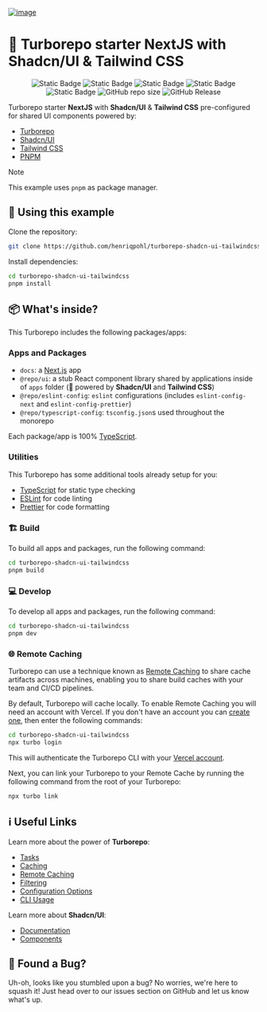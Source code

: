 [![image](https://res.cloudinary.com/dvgb6dadg/image/upload/v1719326274/turborepo-tailwindcss-shadcn-ui/cover-turborepo-project_vfha54.png)](https://github.com/henriqpohl/turborepo-shadcn-ui-tailwindcss.git)

# 🚀 Turborepo starter NextJS with Shadcn/UI & Tailwind CSS

<div align="center">

![Static Badge](https://img.shields.io/badge/Turborepo-2.2.3-orangered?logo=turborepo&link=https%3A%2F%2Fgithub.com%2Fvercel%2Fturbo%2Freleases%2Ftag%2Fv2.2.3)
![Static Badge](https://img.shields.io/badge/1.0-181818?logo=shadcn%2Fui&label=shadcn%2Fui)
![Static Badge](https://img.shields.io/badge/3.4.13-blue?&logo=tailwindcss&label=Tailwind%20CSS&color=blue)
![Static Badge](https://img.shields.io/badge/14.2.13-181818?logo=data%3Aimage%2Fsvg%2Bxml%3Bbase64%2CPHN2ZyBmaWxsPSJ3aGl0ZSIgcm9sZT0iaW1nIiB2aWV3Qm94PSIwIDAgMjQgMjQiIHhtbG5zPSJodHRwOi8vd3d3LnczLm9yZy8yMDAwL3N2ZyI%2BPHRpdGxlPk5leHQuanM8L3RpdGxlPjxwYXRoIGQ9Ik0xOC42NjUgMjEuOTc4QzE2Ljc1OCAyMy4yNTUgMTQuNDY1IDI0IDEyIDI0IDUuMzc3IDI0IDAgMTguNjIzIDAgMTJTNS4zNzcgMCAxMiAwczEyIDUuMzc3IDEyIDEyYzAgMy41ODMtMS41NzQgNi44MDEtNC4wNjcgOS4wMDFMOS4yMTkgNy4ySDcuMnY5LjU5NmgxLjYxNVY5LjI1MWw5Ljg1IDEyLjcyN1ptLTMuMzMyLTguNTMzIDEuNiAyLjA2MVY3LjJoLTEuNnY2LjI0NVoiLz48L3N2Zz4%3D&label=NextJS)
![Static Badge](https://img.shields.io/badge/pnpm-9.12.3-orange?link=https%3A%2F%2Fgithub.com%2Fpnpm%2Fpnpm%2&logo=PNPM&2Freleases%2Ftag%2Fv9.12.3)
![GitHub repo size](https://img.shields.io/github/repo-size/henriqpohl/turborepo-shadcn-ui-tailwindcss?color=green)
![GitHub Release](https://img.shields.io/github/v/release/henriqpohl/turborepo-shadcn-ui-tailwindcss?color=gold)

</div>

Turborepo starter **NextJS** with **Shadcn/UI** & **Tailwind CSS** pre-configured for shared UI components powered by:

- [Turborepo](https://turborepo.org/)
- [Shadcn/UI](https://ui.shadcn.com/)
- [Tailwind CSS](https://tailwindcss.com/)
- [PNPM](https://pnpm.io/)

> [!NOTE]
> This example uses `pnpm` as package manager.

## 📝 Using this example

Clone the repository:

```sh
git clone https://github.com/henriqpohl/turborepo-shadcn-ui-tailwindcss.git
```

Install dependencies:

```sh
cd turborepo-shadcn-ui-tailwindcss
pnpm install
```

## 📦 What's inside?

This Turborepo includes the following packages/apps:

### Apps and Packages 

- `docs`: a [Next.js](https://nextjs.org/) app
- `@repo/ui`: a stub React component library shared by  applications inside of `apps` folder (🚀 powered by **Shadcn/UI** and **Tailwind CSS**)
- `@repo/eslint-config`: `eslint` configurations (includes `eslint-config-next` and `eslint-config-prettier`)
- `@repo/typescript-config`: `tsconfig.json`s used throughout the monorepo

Each package/app is 100% [TypeScript](https://www.typescriptlang.org/).

### Utilities

This Turborepo has some additional tools already setup for you:

- [TypeScript](https://www.typescriptlang.org/) for static type checking
- [ESLint](https://eslint.org/) for code linting
- [Prettier](https://prettier.io) for code formatting

### 🏗️ Build

To build all apps and packages, run the following command:

```sh
cd turborepo-shadcn-ui-tailwindcss
pnpm build
```

### 💻 Develop

To develop all apps and packages, run the following command:

```sh
cd turborepo-shadcn-ui-tailwindcss
pnpm dev
```

### 🌐 Remote Caching

Turborepo can use a technique known as [Remote Caching](https://turbo.build/repo/docs/core-concepts/remote-caching) to share cache artifacts across machines, enabling you to share build caches with your team and CI/CD pipelines.

By default, Turborepo will cache locally. To enable Remote Caching you will need an account with Vercel. If you don't have an account you can [create one](https://vercel.com/signup), then enter the following commands:

```sh
cd turborepo-shadcn-ui-tailwindcss
npx turbo login
```

This will authenticate the Turborepo CLI with your [Vercel account](https://vercel.com/docs/concepts/personal-accounts/overview).

Next, you can link your Turborepo to your Remote Cache by running the following command from the root of your Turborepo:

```sh
npx turbo link
```

## ℹ️ Useful Links

Learn more about the power of **Turborepo**:

- [Tasks](https://turbo.build/repo/docs/core-concepts/monorepos/running-tasks)
- [Caching](https://turbo.build/repo/docs/core-concepts/caching)
- [Remote Caching](https://turbo.build/repo/docs/core-concepts/remote-caching)
- [Filtering](https://turbo.build/repo/docs/core-concepts/monorepos/filtering)
- [Configuration Options](https://turbo.build/repo/docs/reference/configuration)
- [CLI Usage](https://turbo.build/repo/docs/reference/command-line-reference)

Learn more about **Shadcn/UI**:

- [Documentation](https://ui.shadcn.com/docs)
- [Components](https://ui.shadcn.com/docs/components/accordion)

## 🐞 Found a Bug?

Uh-oh, looks like you stumbled upon a bug? No worries, we're here to squash it! Just head over to our issues section on GitHub and let us know what's up.